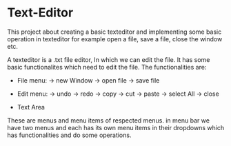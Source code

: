 # Text-Editor
This project about creating a basic texteditor and implementing some basic operation in texteditor for example open a file, save a file, close the window etc.



A texteditor is  a .txt file editor, In which we can edit the file. It has some basic functionalites which need to edit the file.
The functionalities are:
* File menu:
-> new Window
-> open file
-> save file

* Edit menu:
-> undo
-> redo
-> copy
-> cut
-> paste
-> select All
-> close

* Text Area



These are menus and menu items of respected menus. in menu bar we have two menus and each has its own menu items in their dropdowns which has functionalities and do some operations.


